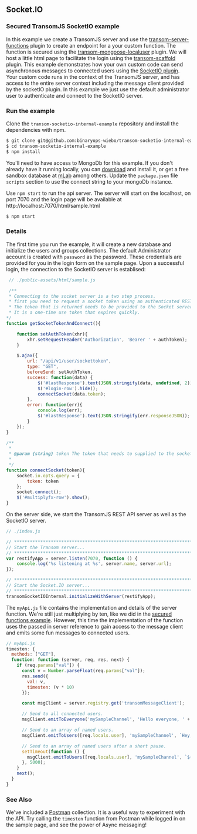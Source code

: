 ## Socket.IO
### Secured TransomJS SocketIO example

In this example we create a TransomJS server and use the [transom-server-functions](https://transomjs.github.io/docs/transom-server-functions/) plugin to create an endpoint for a your custom function. The function is secured using the [transom-mongoose-localuser](https://transomjs.github.io/docs/transom-mongoose-localuser/) plugin. We will host a little html page to facilitate the login using the [transom-scaffold](https://transomjs.github.io/docs/transom-scaffold/) plugin.
This example demonstrates how your own custom code can send asynchronous  messages to connected users using the [SocketIO plugin](https://transomjs.github.io/docs/transom-socketio-internal/). Your custom code runs in the context of the TransomJS server, and has access to the entire server context including the message client provided by the socketIO plugin. In this example we just use the default administrator user to authenticate and connect to the SocketIO server.

### Run the example
Clone the `transom-socketio-internal-example` repository and install the dependencies with npm. 
```bash
$ git clone git@github.com:binaryops-wiebo/transom-socketio-internal-example.git
$ cd transom-socketio-internal-example
$ npm install
```

You'll need to have access to MongoDb for this example. If you don't already have it running locally, you can [download](https://www.mongodb.com/download-center#community) and install it, or get a free sandbox database at [mLab](https://www.mlab.com) among others. Update the `package.json` file `scripts` section to use the connect string to your mongoDb instance.

Use `npm start` to run the api server. The server will start on the localhost, on port 7070 and the login page will be available at http://localhost:7070/html/sample.html 
```bash
$ npm start
```
 
### Details
The first time you run the example, it will create a new database and initialize the users and groups collections. The default Administrator account is created with `password` as the password. These credentials are provided for you in the login form on the sample page. Upon a successful login, the connection to the SocketIO server is establised:

``` javascript
 // ./public-assets/html/sample.js

 /** 
 * Connecting to the socket server is a two step process.
 * first you need to request a socket token using an authenticated REST API call.
 * The token that is returned needs to be provided to the Socket server as a query argument.
 * It is a one-time use token that expires quickly.  
*/
function getSocketTokenAndConnect(){

    function setAuthToken(xhr){
        xhr.setRequestHeader('Authorization', 'Bearer ' + authToken);
    }

    $.ajax({
        url: "/api/v1/user/sockettoken",
        type: "GET",
        beforeSend: setAuthToken,
        success: function(data) {
            $('#lastResponse').text(JSON.stringify(data, undefined, 2));
            $('#login-row').hide();
            connectSocket(data.token);                        
        },
        error: function(err){
            console.log(err);
            $('#lastResponse').text(JSON.stringify(err.responseJSON));
        }
    });
}

/**
 * 
 * @param {string} token The token that needs to supplied to the socket server on the query parameters
 *  
 */
function connectSocket(token){
    socket.io.opts.query = {
        token: token
    };
    socket.connect();
    $('#multiplyfx-row').show();
}
```

On the server side, we start the TransomJS REST API server as well as the SocketIO server.
``` javascript
// ./index.js

// ****************************************************************************
// Start the Transom server...
// ****************************************************************************
var restifyApp = server.listen(7070, function () {
    console.log('%s listening at %s', server.name, server.url);
});

// ****************************************************************************
// Start the Socket.IO server...
// ****************************************************************************
transomSocketIOInternal.initializeWithServer(restifyApp);
```

The `myApi.js` file contains the implementation and details of the server function. We're still just multiplying by ten, like we did in the [secured functions example](https://transomjs.github.io/docs/secured-function-example/). However, this time the implementation of the function uses the passed in server reference to gain access to the message client and emits some fun messages to connected users.

``` Javascript
// myApi.js
timesten: {
  methods: ["GET"],
  function: function (server, req, res, next) {
    if (req.params["val"]) {
      const v = Number.parseFloat(req.params["val"]);
      res.send({
        val: v,
        timesten: (v * 10)
      });

      const msgClient = server.registry.get('transomMessageClient');

      // Send to all connected users.
      msgClient.emitToEveryone('mySampleChannel', 'Hello everyone, ' + req.locals.user.username + ' called timesten with value ' + v);

      // Send to an array of named users.
      msgClient.emitToUsers([req.locals.user], 'mySampleChannel', `Hey, ${req.locals.user.username}, What is ${v} * 10? I'll give you the answer in 5 seconds.`);

      // Send to an array of named users after a short pause.
      setTimeout(function () {
        msgClient.emitToUsers([req.locals.user], 'mySampleChannel', `${v} * 10 = ${(v*10)} Did you get it right?`);
      }, 5000);
    }
    next();
  }
}
```

### See Also
We've included a [Postman](https://www.getpostman.com/postman) collection. It is a useful way to experiment with the API. Try calling the `timesten` function from Postman while logged in on the sample page, and see the power of Async messaging!